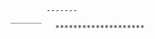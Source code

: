                 -------                     
        _______                             
                  ********************      
